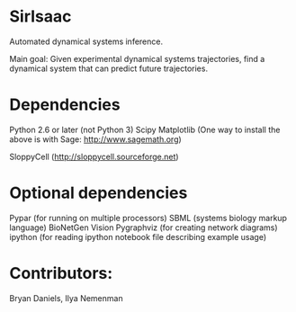 SirIsaac
========

Automated dynamical systems inference.

Main goal:
Given experimental dynamical systems trajectories, find a dynamical system that can predict future trajectories.



Dependencies
============

Python 2.6 or later (not Python 3)
Scipy
Matplotlib
(One way to install the above is with Sage: http://www.sagemath.org)

SloppyCell (http://sloppycell.sourceforge.net)


Optional dependencies
=====================

Pypar (for running on multiple processors)
SBML (systems biology markup language)
BioNetGen
Vision
Pygraphviz (for creating network diagrams)
ipython (for reading ipython notebook file describing example usage)


Contributors:
=============
Bryan Daniels, Ilya Nemenman





